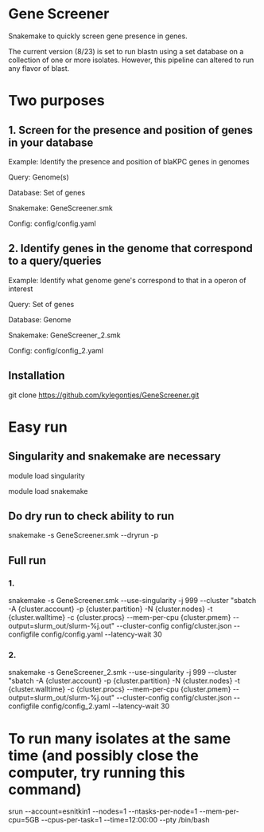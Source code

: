 # Gene Screener 

Snakemake to quickly screen gene presence in genes.

The current version (8/23) is set to run blastn using a set database on a collection of one or more isolates. However, this pipeline can altered to run any flavor of blast.

# Two purposes
## 1. Screen for the presence and position of genes in your database 
Example: Identify the presence and position of blaKPC genes in genomes

Query: Genome(s)

Database: Set of genes

Snakemake: GeneScreener.smk

Config: config/config.yaml

## 2. Identify genes in the genome that correspond to a query/queries
Example: Identify what genome gene's correspond to that in a operon of interest

Query: Set of genes

Database: Genome

Snakemake: GeneScreener_2.smk

Config: config/config_2.yaml

## Installation

git clone https://github.com/kylegontjes/GeneScreener.git

# Easy run

## Singularity and snakemake are necessary

module load singularity

module load snakemake

## Do dry run to check ability to run

snakemake -s GeneScreener.smk --dryrun -p

## Full run
### 1. 
snakemake -s GeneScreener.smk --use-singularity -j 999 --cluster "sbatch -A {cluster.account} -p {cluster.partition} -N {cluster.nodes} -t {cluster.walltime} -c {cluster.procs} --mem-per-cpu {cluster.pmem} --output=slurm_out/slurm-%j.out" --cluster-config config/cluster.json --configfile config/config.yaml --latency-wait 30

### 2. 
snakemake -s GeneScreener_2.smk --use-singularity -j 999 --cluster "sbatch -A {cluster.account} -p {cluster.partition} -N {cluster.nodes} -t {cluster.walltime} -c {cluster.procs} --mem-per-cpu {cluster.pmem} --output=slurm_out/slurm-%j.out" --cluster-config config/cluster.json --configfile config/config_2.yaml --latency-wait 30

# To run many isolates at the same time (and possibly close the computer, try running this command)

srun --account=esnitkin1 --nodes=1 --ntasks-per-node=1 --mem-per-cpu=5GB --cpus-per-task=1 --time=12:00:00 --pty /bin/bash
